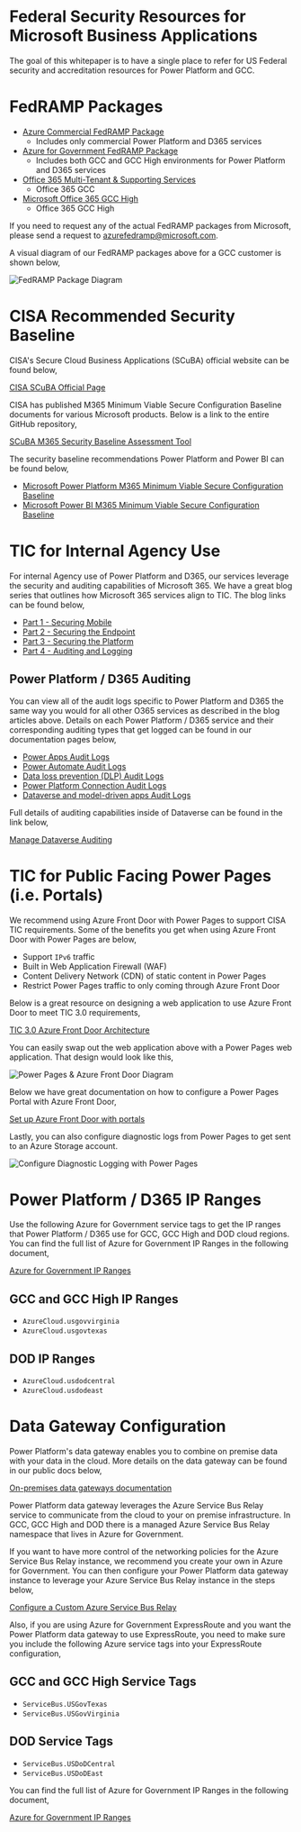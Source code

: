 # Federal Security Resources for Microsoft Business Applications
The goal of this whitepaper is to have a single place to refer for US Federal security and accreditation resources for Power Platform and GCC.

# FedRAMP Packages
* [Azure Commercial FedRAMP Package](https://marketplace.fedramp.gov/#!/product/azure-commercial-cloud?sort=productName)
  * Includes only commercial Power Platform and D365 services
* [Azure for Government FedRAMP Package](https://marketplace.fedramp.gov/#!/product/azure-government-includes-dynamics-365?sort=productName)
  * Includes both GCC and GCC High environments for Power Platform and D365 services
* [Office 365 Multi-Tenant & Supporting Services](https://marketplace.fedramp.gov/#!/product/office-365-multi-tenant--supporting-services?sort=productName)
  * Office 365 GCC
* [Microsoft Office 365 GCC High](https://marketplace.fedramp.gov/#!/product/microsoft-office-365-gcc-high?sort=productName)
  * Office 365 GCC High
  
If you need to request any of the actual FedRAMP packages from Microsoft, please send a request to azurefedramp@microsoft.com.
  
A visual diagram of our FedRAMP packages above for a GCC customer is shown below,
 
![FedRAMP Package Diagram](images/FedRAMP_Diagrams.png)

# CISA Recommended Security Baseline
CISA's Secure Cloud Business Applications (SCuBA) official website can be found below,

[CISA SCuBA Official Page](https://www.cisa.gov/scuba)

CISA has published M365 Minimum Viable Secure Configuration Baseline documents for various Microsoft products.  Below is a link to the entire GitHub repository,

[SCuBA M365 Security Baseline Assessment Tool](https://github.com/cisagov/ScubaGear)

The security baseline recommendations Power Platform and Power BI can be found below,

* [Microsoft Power Platform M365 Minimum Viable Secure Configuration Baseline](https://github.com/cisagov/ScubaGear/blob/main/baselines/powerplatform.md)
* [Microsoft Power BI M365 Minimum Viable Secure Configuration Baseline](https://github.com/cisagov/ScubaGear/blob/main/baselines/powerbi.md)

# TIC for Internal Agency Use

For internal Agency use of Power Platform and D365, our services leverage the security and auditing capabilities of Microsoft 365.  We have a great blog series that outlines how Microsoft 365 services align to TIC.  The blog links can be found below,

* [Part 1 - Securing Mobile](https://devblogs.microsoft.com/azuregov/securing-mobile-designing-saas-service-implementations-to-meet-federal-tic-policy-1-of-4/)
* [Part 2 - Securing the Endpoint](https://devblogs.microsoft.com/azuregov/securing-the-endpoint-designing-saas-service-implementations-to-meet-federal-policy-2-of-4/)
* [Part 3 - Securing the Platform](https://techcommunity.microsoft.com/t5/public-sector-blog/securing-the-platform-designing-saas-service-implementations-to/ba-p/1192088)
* [Part 4 - Auditing and Logging](https://techcommunity.microsoft.com/t5/public-sector-blog/auditing-and-logging-designing-saas-service-implementations-to/ba-p/1550810)

## Power Platform / D365 Auditing

You can view all of the audit logs specific to Power Platform and D365 the same way you would for all other O365 services as described in the blog articles above.  Details on each Power Platform / D365 service and their corresponding auditing types that get logged can be found in our documentation pages below,

* [Power Apps Audit Logs](https://learn.microsoft.com/en-us/power-platform/admin/logging-powerapps)
* [Power Automate Audit Logs](https://learn.microsoft.com/en-us/power-platform/admin/logging-power-automate)
* [Data loss prevention (DLP) Audit Logs](https://learn.microsoft.com/en-us/power-platform/admin/dlp-activity-logging)
* [Power Platform Connection Audit Logs](https://learn.microsoft.com/en-us/power-platform/admin/connector-events-power-platform)
* [Dataverse and model-driven apps Audit Logs](https://learn.microsoft.com/en-us/power-platform/admin/enable-use-comprehensive-auditing)

Full details of auditing capabilities inside of Dataverse can be found in the link below,

[Manage Dataverse Auditing](https://learn.microsoft.com/en-us/power-platform/admin/enable-use-comprehensive-auditing)

# TIC for Public Facing Power Pages (i.e. Portals)

We recommend using Azure Front Door with Power Pages to support CISA TIC requirements.  Some of the benefits you get when using Azure Front Door with Power Pages are below,

* Support ````IPv6```` traffic
* Built in Web Application Firewall (WAF)
* Content Delivery Network (CDN) of static content in Power Pages
* Restrict Power Pages traffic to only coming through Azure Front Door

Below is a great resource on designing a web application to use Azure Front Door to meet TIC 3.0 requirements,

[TIC 3.0 Azure Front Door Architecture](https://github.com/haithamshahin333/Federal-App-Innovation-Community/tree/main/topics/infrastructure/solutions/tic3.0/Azure-Front-Door)

You can easily swap out the web application above with a Power Pages web application.  That design would look like this,

![Power Pages & Azure Front Door Diagram](images/PowerPages_AzureFrontDoor.jpg)

Below we have great documentation on how to configure a Power Pages Portal with Azure Front Door,

[Set up Azure Front Door with portals](https://learn.microsoft.com/en-us/power-apps/maker/portals/azure-front-door)

Lastly, you can also configure diagnostic logs from Power Pages to get sent to an Azure Storage account.

![Configure Diagnostic Logging with Power Pages](images/EnableDiagnosticLogs.png)

# Power Platform / D365 IP Ranges
Use the following Azure for Government service tags to get the IP ranges that Power Platform / D365 use for GCC, GCC High and DOD cloud regions.  You can find the full list of Azure for Government IP Ranges in the following document,

[Azure for Government IP Ranges](https://www.microsoft.com/en-us/download/details.aspx?id=57063)

## GCC and GCC High IP Ranges
* ````AzureCloud.usgovvirginia````
* ````AzureCloud.usgovtexas````

## DOD IP Ranges
* ````AzureCloud.usdodcentral````
* ````AzureCloud.usdodeast````

# Data Gateway Configuration
Power Platform's data gateway enables you to combine on premise data with your data in the cloud.  More details on the data gateway can be found in our public docs below,

[On-premises data gateways documentation](https://learn.microsoft.com/en-us/data-integration/gateway/)

Power Platform data gateway leverages the Azure Service Bus Relay service to communicate from the cloud to your on premise infrastructure.  In GCC, GCC High and DOD there is a managed Azure Service Bus Relay namespace that lives in Azure for Government.

If you want to have more control of the networking policies for the Azure Service Bus Relay instance, we recommend you create your own in Azure for Government.  You can then configure your Power Platform data gateway instance to leverage your Azure Service Bus Relay instance in the steps below,

[Configure a Custom Azure Service Bus Relay](https://learn.microsoft.com/en-us/data-integration/gateway/service-gateway-azure-relay)

Also, if you are using Azure for Government ExpressRoute and you want the Power Platform data gateway to use ExpressRoute, you need to make sure you include the following Azure service tags into your ExpressRoute configuration,

## GCC and GCC High Service Tags

* ````ServiceBus.USGovTexas````
* ````ServiceBus.USGovVirginia````

## DOD Service Tags

* ````ServiceBus.USDoDCentral````
* ````ServiceBus.USDoDEast````

You can find the full list of Azure for Government IP Ranges in the following document,

[Azure for Government IP Ranges](https://www.microsoft.com/en-us/download/details.aspx?id=57063)

